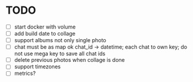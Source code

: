 # TODO

- [ ] start docker with volume
- [ ] add build date to collage
- [ ] support albums not only single photo
- [ ] chat must be as map ok chat_id -> datetime; each chat to own key; do not use mega key to save all chat ids
- [ ] delete previous photos when collage is done
- [ ] support timezones
- [ ] metrics?

